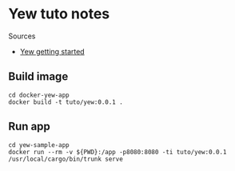 # Yew tuto notes

Sources
  * [Yew getting started](https://yew.rs/getting-started/build-a-sample-app)

## Build image

```shell
cd docker-yew-app
docker build -t tuto/yew:0.0.1 .
````

## Run app

```shell
cd yew-sample-app
docker run --rm -v ${PWD}:/app -p8080:8080 -ti tuto/yew:0.0.1 /usr/local/cargo/bin/trunk serve
```